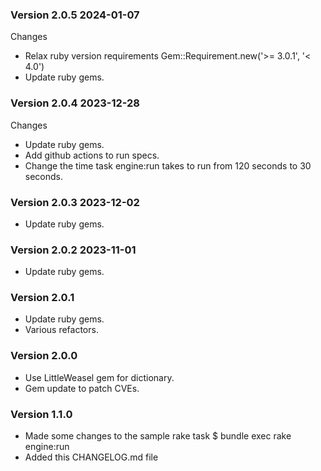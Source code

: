 ### Version 2.0.5 2024-01-07

Changes

- Relax ruby version requirements Gem::Requirement.new('>= 3.0.1', '< 4.0')
- Update ruby gems.

### Version 2.0.4 2023-12-28

Changes

- Update ruby gems.
- Add github actions to run specs.
- Change the time task engine:run takes to run from 120 seconds to 30 seconds.

### Version 2.0.3 2023-12-02
- Update ruby gems.

### Version 2.0.2 2023-11-01
- Update ruby gems.

### Version 2.0.1
- Update ruby gems.
- Various refactors.

### Version 2.0.0
- Use LittleWeasel gem for dictionary.
- Gem update to patch CVEs.

### Version 1.1.0
- Made some changes to the sample rake task $ bundle exec rake engine:run
- Added this CHANGELOG.md file

